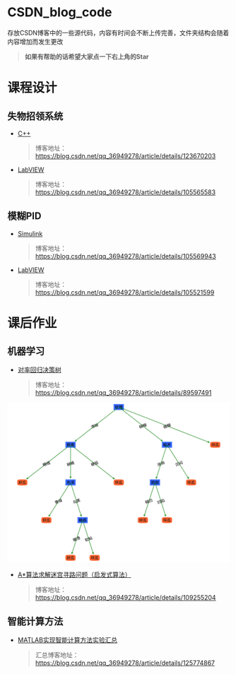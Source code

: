 # CSDN_blog_code
存放CSDN博客中的一些源代码，内容有时间会不断上传完善，文件夹结构会随着内容增加而发生更改

> **如果有帮助的话希望大家点一下右上角的Star**
# 课程设计
## 失物招领系统
- [C++](课程设计/失物招领系统/C++)
  > 博客地址：https://blog.csdn.net/qq_36949278/article/details/123670203
- [LabVIEW](课程设计/失物招领系统/LabVIEW)
  > 博客地址：https://blog.csdn.net/qq_36949278/article/details/105565583

## 模糊PID
- [Simulink](课程设计/模糊PID控制/Simulink)
  > 博客地址：https://blog.csdn.net/qq_36949278/article/details/105569943
- [LabVIEW](课程设计/模糊PID控制/LabVIEW)
  > 博客地址：https://blog.csdn.net/qq_36949278/article/details/105521599

# 课后作业
## 机器学习
- [对率回归决策树](课后作业/机器学习/对率回归决策树)
  > 博客地址：https://blog.csdn.net/qq_36949278/article/details/89597491 
<p align="center">
<img src="课后作业/机器学习/对率回归决策树/tree.png" width="800" alt="对率回归决策树"/>
</p> 

- [A\*算法求解迷宫寻路问题（启发式算法）](课后作业/机器学习/A\*算法迷宫寻路)
  > 博客地址：https://blog.csdn.net/qq_36949278/article/details/109255204

## 智能计算方法
- [MATLAB实现智能计算方法实验汇总](课后作业/智能计算方法)
  > 汇总博客地址：https://blog.csdn.net/qq_36949278/article/details/125774867
